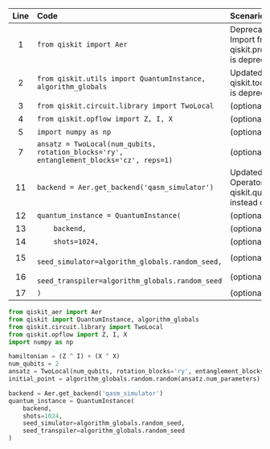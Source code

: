 | Line | Code | Scenario | Reference | Artifact | Refactoring |   
| :--: | :--- | :------- | :-------: | :------- | :---------- | 
| 1 | `from qiskit import Aer` | Deprecation -> Import from qiskit.providers.aer is deprecated | IK | qiskit.providers.aer | `from qiskit_aer import Aer` |
| 2 | `from qiskit.utils import QuantumInstance, algorithm_globals` | Updated -> qiskit.tools module is deprecated | IK | qiskit.utils | `from qiskit import QuantumInstance, algorithm_globals` |
| 3 | `from qiskit.circuit.library import TwoLocal` | (optional) | IK | qiskit.circuit.library |  |
| 4 | `from qiskit.opflow import Z, I, X` | (optional) | IK | qiskit.opflow |  |
| 5 | `import numpy as np` | (optional) | IK | numpy |  |
| 7 | `ansatz = TwoLocal(num_qubits, rotation_blocks='ry', entanglement_blocks='cz', reps=1)` | (optional) | IK | TwoLocal |  |
| 11 | `backend = Aer.get_backend('qasm_simulator')` | Updated -> Use Operator from qiskit.quantum_info instead of BasicAer | IK | qiskit.quantum_info | `backend = Aer.get_backend('qasm_simulator')` |
| 12 | `quantum_instance = QuantumInstance(` | (optional) | IK | QuantumInstance |  |
| 13 | `    backend,` | (optional) | IK | backend |  |
| 14 | `    shots=1024,` | (optional) | IK | shots |  |
| 15 | `    seed_simulator=algorithm_globals.random_seed,` | (optional) | IK | random_seed |  |
| 16 | `    seed_transpiler=algorithm_globals.random_seed` | (optional) | IK | random_seed |  |
| 17 | `)` | (optional) | IK |  |  |

```python
from qiskit_aer import Aer
from qiskit import QuantumInstance, algorithm_globals
from qiskit.circuit.library import TwoLocal
from qiskit.opflow import Z, I, X
import numpy as np

hamiltonian = (Z ^ I) + (X ^ X)
num_qubits = 2
ansatz = TwoLocal(num_qubits, rotation_blocks='ry', entanglement_blocks='cz', reps=1)
initial_point = algorithm_globals.random.random(ansatz.num_parameters)

backend = Aer.get_backend('qasm_simulator')
quantum_instance = QuantumInstance(
    backend,
    shots=1024,
    seed_simulator=algorithm_globals.random_seed,
    seed_transpiler=algorithm_globals.random_seed
)
```